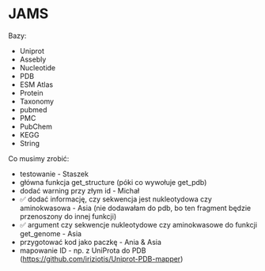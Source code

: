 # JAMS

Bazy: 

* Uniprot
* Assebly
* Nucleotide
* PDB
* ESM Atlas
* Protein
* Taxonomy
* pubmed
* PMC
* PubChem
* KEGG
* String

Co musimy zrobić:
* testowanie - Staszek
* główna funkcja get_structure (póki co wywołuje get_pdb) 
* dodać warning przy złym id - Michał
* ✅ dodać informację, czy sekwencja jest nukleotydowa czy aminokwasowa - Asia (nie dodawałam do pdb, bo ten fragment będzie przenoszony do innej funkcji)
* ✅ argument czy sekwencje nukleotydowe czy aminokwasowe do funkcji get_genome - Asia
* przygotować kod jako paczkę - Ania & Asia
* mapowanie ID - np. z UniProta do PDB (https://github.com/iriziotis/Uniprot-PDB-mapper)

